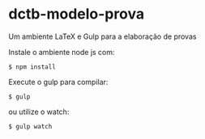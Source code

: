 # dctb-modelo-prova
Um ambiente LaTeX e Gulp para a elaboração de provas

Instale o ambiente node js com:

```
$ npm install
```

Execute o gulp para compilar:

```
$ gulp
```

ou utilize o watch:

```
$ gulp watch
```